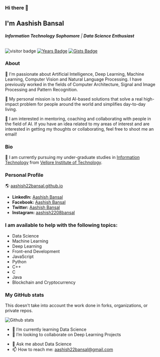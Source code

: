 ### Hi there 👋


## I'm Aashish Bansal

###### ***Information Technology Sophomore*** | ***Data Science Enthusiast***

![visitor badge](https://visitor-badge.glitch.me/badge?page_id=aashish22bansal.visitor-badge)
[![Years Badge](https://badges.pufler.dev/years/aashish22bansal)](https://badges.pufler.dev)
[![Gists Badge](https://badges.pufler.dev/gists/aashish22bansal)](https://badges.pufler.dev)

### About

🔭 I'm passionate about Artificial Intelligence, Deep Learning, Machine Learning, Computer Vision and Natural Language Processing. I have previously worked in the fields of Computer Architecture, Signal and Image Processing and Pattern Recognition. 

💬 My personal mission is to build AI-based solutions that solve a real high-impact problem for people around the world and simplifies day-to-day living.

👯 I am interested in mentoring, coaching and collaborating with people in the field of AI. If you have an idea related to my areas of interest and are interested in getting my thoughts or collaborating, feel free to shoot me an email! 

### Bio

🌱 I am currently pursuing my under-graduate studies in [Information Technology](https://vit.ac.in/schools/school-of-information-technology-and-engineering-for-ug-courses) from [Vellore Institute of Technology](https://www.vit.ac.in/). 



### Personal Profile

🌎 [aashish22bansal.github.io](https://aashish22bansal.github.io)
* **LinkedIn:** [Aashish Bansal](https://www.linkedin.com/in/aashish-bansal-415163167/)
* **Facebook:** [Aashish Bansal](https://www.facebook.com/profile.php?id=100005578695799&sk=about)
* **Twitter:** [Aashish Bansal](https://twitter.com/aashish19830078)
* **Instagram:** [aashish2208bansal](https://www.instagram.com/aashish2208bansal)

### I am available to help with the following topics:

* Data Science
* Machine Learning
* Deep Learning
* Front-end Development
* JavaScript
* Python
* C++
* C
* Java
* Blockchain and Cryptocurrency

### My GitHub stats

This doesn't take into account the work done in forks, organizations, or private repos.

![Github stats](https://github-readme-stats.vercel.app/api?username=aashish22bansal&show_icons=true)

<!--
<a href="http://aashish22bansal.github.io"><img src="Aashish Bansal Original.jpg" title="Aashish Bansal" alt="Aashish Bansal Original.jpg"></a>

[![Aashish Bansal](https://aashish22bansal.github.io)](http://aashish22bansal.github.io)


# aashish22bansal.github.io

> Portfolio Website

> "Who doesn't want to make his life successful. I wanna make my life meaningful because One day a movie will flash in front of my eyes and I wanna make it worth watching."


## Table of Contents (Optional)

> My `Portfolio Website` consists of the following tabs:

- [Home](#home)
- [About](#about)
- [Education](#education)
- [GitHub](#github)
- [Connect](#Connect)

## Home

- This is the `Home Page` for the Website
- Consists of all the basic details about me

### About

- This consists of details about me on:
  - Languages
  - Programming Skills
  - Projects

### Education

- This consists of details about my Education:
  - Matriculation
  - Pre-University
  - Undergraduation

## GitHub
- Connects to my GitHub Account.

## Connect
- Basic form made using PHP using which the user can contact me.

<!--
**aashish22bansal/aashish22bansal** is a ✨ _special_ ✨ repository because its `README.md` (this file) appears on your GitHub profile.

Here are some ideas to get you started:

- 🔭 I’m currently working on ...
-->
- 🌱 I’m currently learning Data Science
- 👯 I’m looking to collaborate on Deep Learning Projects
<!--
- 🤔 I’m looking for help with ...
-->
- 💬 Ask me about Data Science
- 📫 How to reach me: aashish22bansal@gmail.com
<!--
- 😄 Pronouns: ...
- ⚡ Fun fact: ...
<!---->
